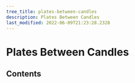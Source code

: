 ```yaml
---
tree_title: plates-between-candles
description: Plates Between Candles
last_modified: 2022-06-09T21:23:28.2328
---
```


# Plates Between Candles

## Contents
